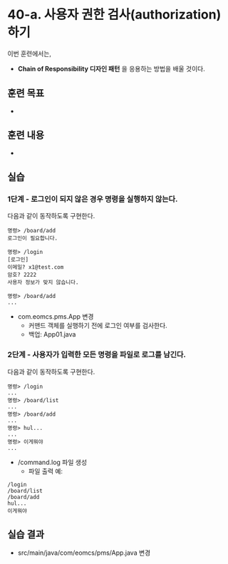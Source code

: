# 40-a. 사용자 권한 검사(authorization)하기

이번 훈련에서는,
- **Chain of Responsibility 디자인 패턴** 을 응용하는 방법을 배울 것이다.

## 훈련 목표
-

## 훈련 내용
-

## 실습

### 1단계 - 로그인이 되지 않은 경우 명령을 실행하지 않는다.

다음과 같이 동작하도록 구현한다.
```
명령> /board/add
로그인이 필요합니다.

명령> /login
[로그인]
이메일? x1@test.com
암호? 2222
사용자 정보가 맞지 않습니다.

명령> /board/add
...
```
- com.eomcs.pms.App 변경
  - 커맨드 객체를 실행하기 전에 로그인 여부를 검사한다.
  - 백업: App01.java

### 2단계 - 사용자가 입력한 모든 명령을 파일로 로그를 남긴다.

다음과 같이 동작하도록 구현한다.
```
명령> /login
...
명령> /board/list
...
명령> /board/add
...
명령> hul...
...
명령> 이게뭐야
...
```

- /command.log 파일 생성
  - 파일 출력 예:
```
/login
/board/list
/board/add
hul...
이게뭐야
```



## 실습 결과
- src/main/java/com/eomcs/pms/App.java 변경
